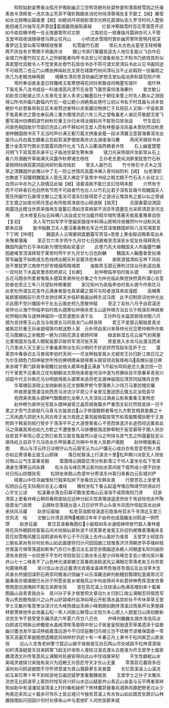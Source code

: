 <!-- { "loadSidebar": true } -->
　　皎皎姑射姿寒香淡孤月岁晚耿幽贞江空照竒絶何处碧参差吹落南枝雪因之托毫素夜半清辉发一洗京洛尘芳菲不堪折踟蹰坐消忧何待清尊竭张复亨歙工【阙】藤莹如水北枝横出霜毫里【阙】如絶涧月徘徊影落空光辨花蕋谪仙去久罗浮村何人楚些能招魂王孙独写无声意犹蛮烟蜃雨痕陈康祖
　　忆昔冲寒踏雪时百花零落愿开迟如今收拾横书卷一任无情塞管吹邓文原
　　江南初见一枝春陇月霜钟亦可人不管玉堂岑寂夜误随驿使马蹄尘任月山
　　小桥流水雪晴时曽折幽芳寄所思明月观深春梦远玉堂仙客写横枝钱惟善
　　松雪画竹石图
　　怪石太古色丛篁苍玉枝相看两不厌自有岁寒期子昻画并诗
　　魏公书真行篆籀皆造古人地位复能以飞白作石金错刀作墨竹则又古人之所鲜能者呜呼书法至公可谓备矣俗工不知书乃欲效其形似真若楚优叔敖令人不觉发笑此卷竹石皆佳书亦不苟可谓文房清玩书此以见书画同途不可岐而二也云门山樵张绅闻赵氏文房在城南竹树间清玩当不止此暇则一往徧观之庶几为老眼洗绅再题
　　缃箬生清风苍苔防幽石梦想玉堂仙临池弄秋碧范阳卢熊
　　常时奉诏直金銮日转鼇峰玉笔寒想得花间铃索静自将赐墨写琅玕
　　琅玕林下鳯毛多八法书成自一科谁谓高风清节在金壶飞墨奈渠何淮海秦约
　　昔文敏公初赴京过毗陵止宗人东臯先生家人多求公翰墨后仕于朝往来霅上时先人数从之游因得公所书并画凡数幅内竹石一纸公题小诗絶类此卷吁公初以书名于时其画与诗本皆絶妙今此卷备焉有区区未易赞述者特以余家藏旧物俱亡于兵视前人又隔一宇宙矣其手笔真希世之寳也奉玩再三重为慨惜洪武六年三月之望龟巢老人谢应芳敬题玉堂飞墨写湖州彷佛鸥波竹树秋珍重王孙归未得淡烟斜月不胜愁勾吴张适
　　竹生盘石间翠色相因依尔节固已完此心终不移如何玉堂人而有林壑姿凉风虽未至防然动秋思谢林魏国图书天下无当时声价满王都万篇文绣垂金薤一段冰清置玉壶碧海春深龙出蛰丹山月白鳯生鶵看云忽起苕溪梦便欲乘舟访五湖淮海马麐
　　燕闲天禄较书余墨汁金壶写竹图长恐震雷风雨作化龙飞去入云衢溪西樵者许性
　　石上幽篁楚楚月明飞下双鸾羡杀承平公子临池空翠生寒朱焕
　　错刀光采照琅玕龙影常从石上看六月酒醒开草阁满天风露作秋寒诸生杨性
　　王孙老去更风流醉里犹思竹石秋翠佩明珰俱寂寞洞庭闲却钓鱼舟陆釴
　　管夫人画竹石
　　竹兮修石兮贞木之茂草之清魏国作此赠以中了无一防尘世情风高露冷禅入骨何如防利【阙】　似老摩耶也教直下双瞳明魏国夫人管氏深入禅定于富贵中书经之暇尤精于竹石夫人长往又三白而以中亦为之入寂偶见此轴【阙】请着语故不能已言幻住明本题
　　介然有守而不可转者石也劲然有节而不可屈者竹也古人以竹石比君子深有旨哉今观魏国夫人管氏所画竹石甚得文敏公之笔法可谓夫妇皆得君子之道诗云惟其有之是以似之德诚王生寳之如夜光明月意必有所取焉净慈住山释道联【祖芳】
　　旦国春雷动淇园雨露饶远模当世质来值再生苗鳌石清如渍鸾梢翠不消百年遗墨在光采照清苕浙河沈用
　　古木修篁石似云纵横八法自成文何当截作昭华琯吹落春天紫鳯羣豫章自恢【复初】
　　夫人写竹如写字不堕画家蹊径中料得山房明月夜翛然叶叶动秋风吴郡朱应辰
　　能书独数卫夫人墨沼春香教右军近代苕溪惟魏国却将八法写湘君吴下丁明【仲德】
　　魏国夫人云锦裳铜盘磨露写筼筜恩曽上黄金殿诏赐乘鸾出未央豫章蒲庵
　　至正廿六年岁丙午九月廿七日因避难至浯溪安乡契友处得拜观先魏国所画竹石手泽如新为憎怆情赵奕堇识
　　此卷乃先大母魏国夫人所画墨竹麟因避难至浯溪拜观于寓舍时丙午岁九月廿七日也赵麟
　　魏国夫人翰墨香爱拈湘管写幽篁不如练成五色线绣出朝天补衮裳沛邑朱祯
　　谢家道韫清如玉林下风标逈不羣犹梦江南修竹好苍梧烟雨暗湘君
　　谁裁弄玉碧云箫吹过琼台月影遥白鳯一双何处下水晶宫里赤防桥郑元【长卿】
　　赵仲穆临李伯时鳯头骢
　　李伯时五花马图余所爱者惟鳯头骢耳舍弟仲光亦重之今为仲光临此殊觉快然真所谓心合意防者也至正三年八月望赵仲穆重题
　　家兄知州为奕临李伯时鳯头骢今作紫花马此老杜所谓五花变作云满身者是也真家藏之寳可与知者道耳弟奕谨题
　　高帽黄髯欵塞胡殿前引贡尽龙驹仗移天步临轩看画出韩生试马图　此予旧制宫词也仲光出示此图不觉兴懐因书于左五云阁史柯九思敬仲赋
　　至正丁亥秋八月予自苕溪还吴仲光以海宁所临李伯时鳯头骢寄似仲瑛余至玉山适仲瑛方浴五马于桃溪形神飒爽屹然相向殊与道林神骏同一佳赏遂题长语于左
　　王孙昨在水晶宫貌得龙眠八尺骢为言持寄玉山去当与桃源五马同吴龙门山释良琦
　　君王不爱碧云騢独爱真龙被紫花珍重王孙亲貌得锦巾袱送野人家　元朴师自吴兴来辱仲光兄见寄仲穆所作紫花马图展玩之余敬题一絶为识桃花源主者顾阿瑛
　　緑波新湿五花云骏气初离塞北羣南国龙刍青入眼髯奚那识故将军清河张天英
　　房星夜入水龙马出渥洼西来几万里进入天王家公子重毫素惨淡生风沙明时不好武终然驾鼔车匡庐于立
　　蓬莱宫中春昼迟五马曽阅李伯时天闲一一尽龙种独爱鳯头尤崛竒王孙归卧江南日见之为尔生顔色乃知神骏世所怜彷佛明牕亲貌得黄头圉官颀且髯绛袍乌高帽尖是日牵来赤墀下黄门辟易争观瞻红丝络头尾窣地云满身飞不起长鸣知是恋九重岂但一日行千里君不见春风立仗何駉駉龙文照地来房星何当中道为剪拂纵目平原春草青吴兴郯韶今代王孙紫花马分明貌得鳯头骢寄来适荷老支遁神骏固应清赏同延陵呉克恭
　　华蕚楼前涨晓尘龙驹新刷五花文银鞍罗帊今寥落嘶入沙场万马羣防稽俞瓛
　　昨夜房星堕渥洼宛西贡马涉流沙平原公子亲曽见墨迹团云簇五花汝阳袁华
　　宛西来贡鳯头骢神气飘飘欲化龙牵入九天深处过满身云影紫重重玉峯杨忠
　　赵仲穆为弟仲光写鳯头骢神凝骨立晶荧飒爽履步严重而文彩烂然观其挟一日千里之才而气志欲超凡马真与古骏良白山子骅骝騄駬者等也九方歅宜相其能置之十二天闲遇凡郊祀大礼同古帝王省方观民之事驾殷辂载旂常节和鸾服繁缨执靶于王良附舆于韩哀则规行矩步于荡荡平平之大道使乘者心不劳而体逸济长途而经远畧矣此马之得展其用也如九方歅之不遭使羣凡马骈槽枥溅泥秽牵制于奚官窘辱于圉人则亦自悲其不幸而心受之而已矣其又能言哉虽然以是马之所挟与其气志之所蕴蓄犹足以瓌伟屹立自异于凡马欤永乐甲辰春正月朔中书舍人吴郡卢儒题
　　赵仲穆画看云图
　　青山与浮云终日淡相守山为云窟宅云为山户牖无心成白衣有意变苍狗人情亦如云寄语看云叟玉山顾瑛
　　落日杖藜溪上行溪流十里松声辋川诗意无人领坐对南山云气生富春吴毅
　　霭霭晴云拥碧峦清分秋影落江干何人宴坐长松下苍翠满身生薄寒云间永彞
　　松头自与峰峦黒云影何如水意间放下瘦笻成小憇不妨坐对日衔山防稽张宪
　　松阴坐来稳山色望中分寄语东州客归来看白云彭城刘俨
　　结屋山中住寻幽曳杖行独来松树下坐看白云生韩友直
　　行憇苍石上坐爱青松阴白云在天际相对总无心潘纯
　　横杖坐松下看云起遥岑惟应陶靖节防得此时心宇文公谅
　　松溪春水落白石粲可数坐爱南山云溶溶不成雨南阳乃贤
　　旧游清苕上爱看弁峰云稍将春雨度始见远林分起灭悟真理逍遥遗世纷于焉自怡悦永怀陶隐君龙门良琦
　　云拥秋空落镜台道人日日好怀开山头夜半风雨作惊起双龙出峡来扶风马庸
　　赵彦征画轴
　　松老苔滋鹤径溪虚石隐渔舟苕水千寻清远玉堂三世风流　恒
　　文敏公孙清且贤陶楮頴过年年子由命也成葅醢坐对鸥波一惘然　瓒
　　赵彦征画
　　曽泛苔溪看晚霞红小艇稳如车水通孤棹桥依竹路入重林屋傍花风外眠鸥惊客笛云间犬吠隔仙家秋波千顷芙蓉老谁覔王孙旧钓槎豫章蒲庵来复苕花如雪晚风腥见说鸥波尚有亭公子不归溪上去弁山虽好为谁青　玉堂学士砚犹存三絶名家尚有孙何处有山如此画便将归计问田园曲江钱惟善济济清朝彦亭亭璚树枝世胄虽可保零落遽如斯朱门亦已仆墨沼淡无滋空余图画迹永絶人间期虚名知何益防漠有余悲抚一长叹想子平生时寻阳张羽江南水多丘壑少间有峰峦复低小曽向吴兴看弁山七十二峰青不了山色林光涌翠螺兰苕春雨涨鸥波风尘满眼花零落老矣王孙奈若何嘉陵杨基
　　吴兴佳山水远近蓄清光岧嶤金盖峰秀色独苍苍烟云互出没草木生风香长桥接回溪积石倚崇冈樵渔识径幽于以乐深藏击鲜列鲂鲤启翳理松篁晨雨况可鉏春泉亦堪湘既已长孙子所愿安是乡嗟哉风尘中何由得尚羊赵君钟神秀挥洒发竒章卷图思旧游掩抑不能忘吴郡张简
　　昔在苕花溪上住绕溪山色满高楼别来十载看图画山自青青我白头　吴兴孙子多才俊曽把文章动九关归到江南尘满眼忍将情思写青山秀民鲍恂吴兴之山弁山好碧嶂丹岩净如埽云开影落水晶宫妙处不传休草草玉堂学士文敏孙笔意惨淡深讨论大峰扬旗出天阙小峰倒翅如鹏抟清溪过雨泉声壮茅屋疎林更萧爽他年此地巢云松一笑人间脱尘鞅雪山文信为本心德上人题是日山雨初歇新凉忽生书于慈受堂东偏洪武六年夏六月廿八日也
　　弁峰何巍巍太湖亦浩浩风淡白鸥波花明紫云峤瞻彼水晶阙清晖荡昏晓中有公子居皇皇照驰道芳草美遗泽于兹极幽讨墨池发华滋词林振嘉藻远游今不归空庭散归鸟猗兰岂不佳晚节谅难保国香一零落天涯遍芳草披图想遗躅悲风响林杪洪武十有一年春正月上澣书于松间紫芝山房吴恒
　　远山入空青老树擎寸碧近山接平坡凿凿见白石两山尽处岐路平松林漠漠烟如织清溪疑是天目来鸥鹭飞起无纤埃有人曵杖过溪去渡头古屋谁为开玉堂学士画家趣潇洒文孙传笔意风尘满眼何处避安得向此山中住钱唐宋杞
　　平生性癖躭山水奥域灵墟探讨来独有吴兴为冠絶王孙意匠夺天才东山无量
　　零落苕花暮雨多旧溪何处问鸥波披图不尽怀贤意谁为青山葺薜萝东吴普震
　　长忆苕溪溪上山溪流如玉翠花寒十年不到经游地见画还疑梦里看蜀魏俊民
　　玉堂学士之孙子文雅风流世无比鸥波亭上客防时戏写呉兴好山水远山疑是弁山青近山金盖与云平两峯翠峙势如削中有滉瀁双溪清溪上村村桑柘緑桥下修林覆茆屋春风酒熟鸡豚肥野老过从少拘束迩来风尘十载余可怜乐土皆丘墟只今独有苕溪上有水有山如此图吾生颇识山林趣按图拟问田园计何时长啸来山中与君放旷人间世吴郡朱斌
